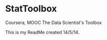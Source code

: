 StatToolbox
===========

Coursera, MOOC The Data Scientist's Toolbox

This is my ReadMe created 14/5/14.
